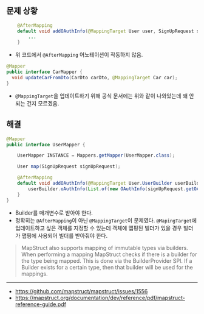 ## 문제 상황

```java
    @AfterMapping
    default void addOAuthInfo(@MappingTarget User user, SignUpRequest signUpRequest) {
        ...
    }
```
- 위 코드에서 `@AfterMapping` 어노테이션이 작동하지 않음.
```java
@Mapper
public interface CarMapper {
  void updateCarFromDto(CarDto carDto, @MappingTarget Car car);
}
```
- `@MappingTarget`을 업데이트하기 위해 공식 문서에는 위와 같이 나와있는데 왜 안되는 건지 모르겠음.





## 해결

```java
@Mapper
public interface UserMapper {

    UserMapper INSTANCE = Mappers.getMapper(UserMapper.class);

    User map(SignUpRequest signUpRequest);

    @AfterMapping
    default void addOAuthInfo(@MappingTarget User.UserBuilder userBuilder, SignUpRequest signUpRequest) {
        userBuilder.oAuthInfo(List.of(new OAuthInfo(signUpRequest.getOAuthType(), signUpRequest.getSocialServiceId())));
    }
}
```
- Builder를 매개변수로 받아야 한다.
- 정확히는 `@AfterMapping`이 아닌 `@MappingTarget`이 문제였다. 
`@MapingTarget`에 업데이트하고 싶은 객체를 지정할 수 있는데 객체에 맵핑된 빌더가 있을 경우 빌더가 맵핑에 사용되어 빌더를 받아줘야 한다.

> MapStruct also supports mapping of immutable types via builders. When performing a mapping MapStruct checks if there is a builder for the type being mapped. This is done via the BuilderProvider SPI. If a Builder exists for a certain type, then that builder will be used for the mappings.

---

- https://github.com/mapstruct/mapstruct/issues/1556
- https://mapstruct.org/documentation/dev/reference/pdf/mapstruct-reference-guide.pdf
